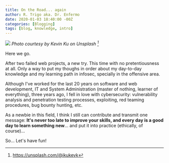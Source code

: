 ```yaml
---
title: On the Road... again
author: R. Trigo aka. Dr. Enfermo
date: 2020-01-03 18:40:00 -00Z
categories: [Blogging]
tags: [blog, knowledge, intro]
---
```

![](https://drenfermo.github.io/assets/img/kevin-ku-w7ZyuGYNpRQ-unsplash.jpg)
*Photo courtesy by Kevin Ku on Unsplash [^1]*

Here we go. 

After two failed web projects, a new try. This time with no pretentiousness at all. Only a way to put my thoughs in order about my day-to-day knowledge and my learning path in infosec, specially in the offensive area. 

Although I've worked for the last 20 years on software and web development, IT and System Administration (master of nothing, learner of everything), three years ago, I fell in love with cybersecurity: vulnerability analysis and penetration testing processes, exploiting, red teaming procedures, bug bounty hunting, etc. 

As a newbie in this field, I think I still can contribute and transmit one message: **It's never  too late to improve your skills, and every day is a good day to learn something new**... and put it into practice (ethically, of course)...

So... Let's have fun!

[^1]: https://unsplash.com/@ikukevk



